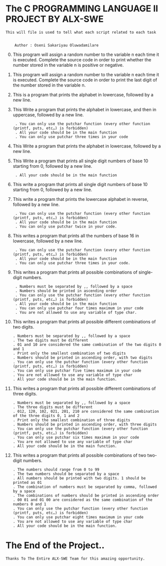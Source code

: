 # 	The C PROGRAMMING LANGUAGE II PROJECT BY ALX-SWE



	This will file is used to tell what each script related to each task


		Author : Oseni Sakariyau Oluwadamilare


0. This program will assign a random number to the variable n each time it is executed. Complete the source code in order to print whether the number stored in the variable n is positive or negative.

1. This program will assign a random number to the variable n each time it is executed. Complete the source code in order to print the last digit of the number stored in the variable n.

2. This is a program that prints the alphabet in lowercase, followed by a new line.

3. This Write a program that prints the alphabet in lowercase, and then in uppercase, followed by a new line.

    	. You can only use the putchar function (every other function (printf, puts, etc…) is forbidden)
    	. All your code should be in the main function
    	. You can only use putchar three times in your code

4. This Write a program that prints the alphabet in lowercase, followed by a new line.

5. This Write a program that prints all single digit numbers of base 10 starting from 0, followed by a new line.

    	. All your code should be in the main function

6. This write a program that prints all single digit numbers of base 10 starting from 0, followed by a new line.


7. This write a program that prints the lowercase alphabet in reverse, followed by a new line.

    	. You can only use the putchar function (every other function (printf, puts, etc…) is forbidden)
    	. All your code should be in the main function
    	. You can only use putchar twice in your code.

8. This writes a program that prints all the numbers of base 16 in lowercase, followed by a new line.

    	. You can only use the putchar function (every other function (printf, puts, etc…) is forbidden)
    	. All your code should be in the main function
    	. You can only use putchar three times in your code.

9. This writes a program that prints all possible combinations of single-digit numbers.

    	. Numbers must be separated by ,, followed by a space
    	. Numbers should be printed in ascending order
    	. You can only use the putchar function (every other function (printf, puts, etc…) is forbidden)
    	. All your code should be in the main function
    	. You can only use putchar four times maximum in your code
    	. You are not allowed to use any variable of type char.

10. This writes a program that prints all possible different combinations of two digits.

    	. Numbers must be separated by ,, followed by a space
    	. The two digits must be different
    	. 01 and 10 are considered the same combination of the two digits 0 and 1
    	. Print only the smallest combination of two digits
    	. Numbers should be printed in ascending order, with two digits
    	. You can only use the putchar function (every other function (printf, puts, etc…) is forbidden)
    	. You can only use putchar five times maximum in your code
    	. You are not allowed to use any variable of type char
    	. All your code should be in the main function.

11. This writes a program that prints all possible different combinations of three digits.

    	. Numbers must be separated by ,, followed by a space
    	. The three digits must be different
    	. 012, 120, 102, 021, 201, 210 are considered the same combination of the three digits 0, 1 and 2
    	. Print only the smallest combination of three digits
    	. Numbers should be printed in ascending order, with three digits
    	. You can only use the putchar function (every other function (printf, puts, etc…) is forbidden)
    	. You can only use putchar six times maximum in your code
    	. You are not allowed to use any variable of type char
    	. All your code should be in the main function.

12. This writes a program that prints all possible combinations of two two-digit numbers.

    	. The numbers should range from 0 to 99
    	. The two numbers should be separated by a space
    	. All numbers should be printed with two digits. 1 should be printed as 01
    	. The combination of numbers must be separated by comma, followed by a space
    	. The combinations of numbers should be printed in ascending order
    	. 00 01 and 01 00 are considered as the same combination of the numbers 0 and 1
    	. You can only use the putchar function (every other function (printf, puts, etc…) is forbidden)
    	. You can only use putchar eight times maximum in your code
    	. You are not allowed to use any variable of type char
    	. All your code should be in the main function.


# 			The End of the Project..
		

	Thanks To The Entire ALX-SWE Team for this amazing opportunity.
